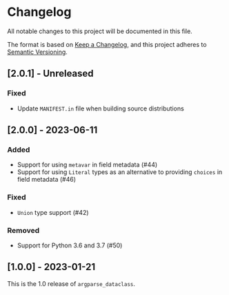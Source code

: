 # Changelog

All notable changes to this project will be documented in this file.

The format is based on [Keep a Changelog](https://keepachangelog.com/en/1.0.0/),
and this project adheres to [Semantic Versioning](https://semver.org/spec/v2.0.0.html).

## [2.0.1] - Unreleased

### Fixed
* Update `MANIFEST.in` file when building source distributions

## [2.0.0] - 2023-06-11
### Added
* Support for using `metavar` in field metadata (#44)
* Support for using `Literal` types as an alternative to providing `choices` in
  field metadata (#46)

### Fixed
* `Union` type support (#42)

### Removed
* Support for Python 3.6 and 3.7 (#50)

## [1.0.0] - 2023-01-21
This is the 1.0 release of `argparse_dataclass`.
